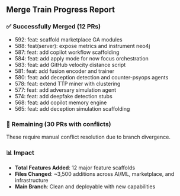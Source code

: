 ## Merge Train Progress Report

### ✅ Successfully Merged (12 PRs)

- 592: feat: scaffold marketplace GA modules
- 588: feat(server): expose metrics and instrument neo4j
- 587: feat: add copilot workflow scaffolding
- 584: feat: add apply mode for now focus orchestration
- 583: feat: add GitHub velocity distance script
- 581: feat: add fusion encoder and trainer
- 580: feat: add deception detection and counter-psyops agents
- 578: feat: extend TTP miner with clustering
- 577: feat: add adversary simulation agent
- 574: feat: add deepfake detection stubs
- 568: feat: add copilot memory engine
- 565: feat: add deception simulation scaffolding

### 🔄 Remaining (30 PRs with conflicts)

These require manual conflict resolution due to branch divergence.

### 📊 Impact

- **Total Features Added**: 12 major feature scaffolds
- **Files Changed**: ~3,500 additions across AI/ML, marketplace, and infrastructure
- **Main Branch**: Clean and deployable with new capabilities
